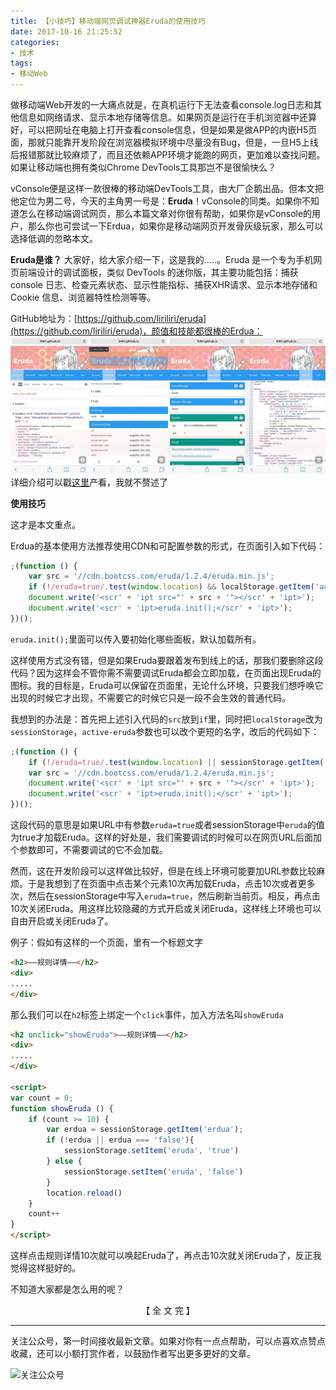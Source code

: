 ```yaml
---
title: 【小技巧】移动端网页调试神器Eruda的使用技巧
date: 2017-10-16 21:25:52
categories:
- 技术
tags:
- 移动Web
---
```

做移动端Web开发的一大痛点就是，在真机运行下无法查看console.log日志和其他信息如网络请求、显示本地存储等信息。如果网页是运行在手机浏览器中还算好，可以把网址在电脑上打开查看console信息，但是如果是做APP的内嵌H5页面，那就只能靠开发阶段在浏览器模拟环境中尽量没有Bug，但是，一旦H5上线后报错那就比较麻烦了，而且还依赖APP环境才能跑的网页，更加难以查找问题。如果让移动端也拥有类似Chrome DevTools工具那岂不是很愉快么？
<!-- more -->
vConsole便是这样一款很棒的移动端DevTools工具，由大厂企鹅出品。但本文把他定位为男二号，今天的主角男一号是：**Eruda**！vConsole的同类。如果你不知道怎么在移动端调试网页，那么本篇文章对你很有帮助，如果你是vConsole的用户，那么你也可尝试一下Erdua，如果你是移动端网页开发骨灰级玩家，那么可以选择低调的忽略本文。

**Eruda是谁？**
大家好，给大家介绍一下，这是我的.....。Eruda 是一个专为手机网页前端设计的调试面板，类似 DevTools 的迷你版，其主要功能包括：捕获 console 日志、检查元素状态、显示性能指标、捕获XHR请求、显示本地存储和 Cookie 信息、浏览器特性检测等等。

GitHub地址为：[https://github.com/liriliri/eruda](https://github.com/liriliri/eruda)，颜值和技能都很棒的Erdua：
![Erdua](https://raw.githubusercontent.com/dunizb/cloudimg/master/blog/article/201710/erdua/1.jpeg)
详细介绍可以戳[这里](https://github.com/liriliri/eruda/blob/master/doc/README_CN.md)产看，我就不赘述了

**使用技巧**

这才是本文重点。

Erdua的基本使用方法推荐使用CDN和可配置参数的形式，在页面引入如下代码：
```javascript
;(function () {
    var src = '//cdn.bootcss.com/eruda/1.2.4/eruda.min.js';
    if (!/eruda=true/.test(window.location) && localStorage.getItem('active-eruda') !== 'true') return;
    document.write('<scr' + 'ipt src="' + src + '"></scr' + 'ipt>');
    document.write('<scr' + 'ipt>eruda.init();</scr' + 'ipt>');
})();
```

`eruda.init();`里面可以传入要初始化哪些面板，默认加载所有。

这样使用方式没有错，但是如果Eruda要跟着发布到线上的话，那我们要删除这段代码？因为这样会不管你需不需要调试Eruda都会立即加载，在页面出现Eruda的图标。我的目标是，Eruda可以保留在页面里，无论什么环境，只要我们想呼唤它出现的时候它才出现，不需要它的时候它只是一段不会生效的普通代码。

我想到的办法是：首先把上述引入代码的`src`放到`if`里，同时把`localStorage`改为`sessionStorage`，`active-eruda`参数也可以改个更短的名字，改后的代码如下：
```js
;(function () {
    if (!/eruda=true/.test(window.location) || sessionStorage.getItem('eruda') !== 'true') return;
    var src = '//cdn.bootcss.com/eruda/1.2.4/eruda.min.js';
    document.write('<scr' + 'ipt src="' + src + '"></scr' + 'ipt>');
    document.write('<scr' + 'ipt>eruda.init();</scr' + 'ipt>');
})();
```

这段代码的意思是如果URL中有参数`eruda=true`或者sessionStorage中`eruda`的值为true才加载Eruda。这样的好处是，我们需要调试的时候可以在网页URL后面加个参数即可，不需要调试的它不会加载。

然而，这在开发阶段可以这样做比较好，但是在线上环境可能要加URL参数比较麻烦。于是我想到了在页面中点击某个元素10次再加载Eruda，点击10次或者更多次，然后在sessionStorage中写入`eruda=true`，然后刷新当前页。相反，再点击10次关闭Eruda。用这样比较隐藏的方式开启或关闭Eruda，这样线上环境也可以自由开启或关闭Eruda了。

例子：假如有这样的一个页面，里有一个标题文字
```html
<h2>——规则详情——</h2>
<div>
.....
</div>
```

那么我们可以在`h2`标签上绑定一个`click`事件，加入方法名叫`showEruda`
```html
<h2 onclick="showEruda">——规则详情——</h2>
<div>
.....
</div>

<script>
var count = 0;
function showEruda () {
    if (count >= 10) {    
        var erdua = sessionStorage.getItem('erdua');
        if (!erdua || erdua === 'false'){
            sessionStorage.setItem('eruda', 'true')
        } else {
            sessionStorage.setItem('eruda', 'false')
        }
        location.reload()
    }
    count++
}
</script>
```
这样点击规则详情10次就可以唤起Eruda了，再点击10次就关闭Eruda了，反正我觉得这样挺好的。

不知道大家都是怎么用的呢？

<div style="text-align:center;">【 全 文 完 】</div>

*************
关注公众号，第一时间接收最新文章。如果对你有一点点帮助，可以点喜欢点赞点收藏，还可以小额打赏作者，以鼓励作者写出更多更好的文章。

![关注公众号](https://i.loli.net/2019/11/06/SdgA4QFiTzMeHyI.jpg)